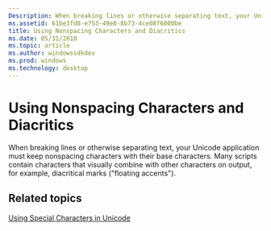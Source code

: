```yaml
---
Description: When breaking lines or otherwise separating text, your Unicode application must keep nonspacing characters with their base characters.
ms.assetid: 61be3fd8-e753-49e8-8b73-4ce08f6000be
title: Using Nonspacing Characters and Diacritics
ms.date: 05/31/2018
ms.topic: article
ms.author: windowssdkdev
ms.prod: windows
ms.technology: desktop
---
```


# Using Nonspacing Characters and Diacritics

When breaking lines or otherwise separating text, your Unicode application must keep nonspacing characters with their base characters. Many scripts contain characters that visually combine with other characters on output, for example, diacritical marks ("floating accents").

## Related topics

<dl> <dt>

[Using Special Characters in Unicode](using-special-characters-in-unicode.md)
</dt> </dl>

 

 



